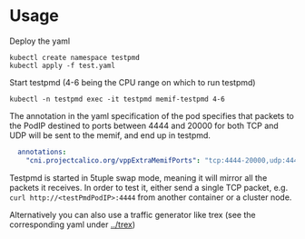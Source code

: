 Usage
=====

Deploy the yaml

```shell
kubectl create namespace testpmd
kubectl apply -f test.yaml
```

Start testpmd (4-6 being the CPU range on which to run testpmd)
```shell
kubectl -n testpmd exec -it testpmd memif-testpmd 4-6
```

The annotation in the yaml specification of the pod specifies that
packets to the PodIP destined to ports between 4444 and 20000 for
both TCP and UDP will be sent to the memif, and end up in testpmd.
```yaml
  annotations:
    "cni.projectcalico.org/vppExtraMemifPorts": "tcp:4444-20000,udp:4444-20000"
```

Testpmd is started in 5tuple swap mode, meaning it will mirror all the packets
it receives. In order to test it, either send a single TCP packet, e.g.
`curl http://<testPmdPodIP>:4444` from another container or a cluster node.

Alternatively you can also use a traffic generator like trex (see the corresponding 
yaml under [../trex](../trex))




